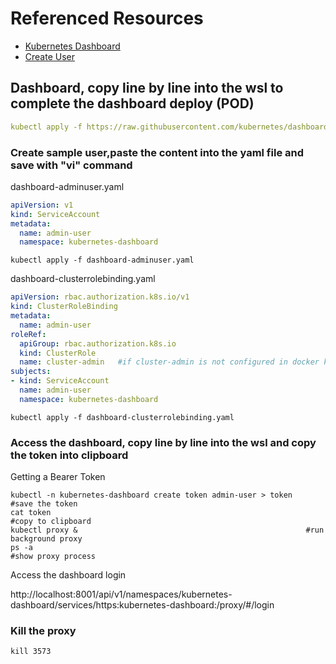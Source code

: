 # Referenced Resources

- [Kubernetes Dashboard](https://github.com/kubernetes/dashboard)
- [Create User](https://github.com/kubernetes/dashboard/blob/master/docs/user/access-control/creating-sample-user.md)

## Dashboard, copy line by line into the wsl to complete the dashboard deploy (POD)

```yaml
kubectl apply -f https://raw.githubusercontent.com/kubernetes/dashboard/v2.7.0/aio/deploy/recommended.yaml  #Create namespace kubernetes-dashboard
```
### Create sample user,paste the content into the yaml file and save with "vi" command

dashboard-adminuser.yaml

```yaml
apiVersion: v1
kind: ServiceAccount
metadata:
  name: admin-user
  namespace: kubernetes-dashboard
```

```shell
kubectl apply -f dashboard-adminuser.yaml
```

dashboard-clusterrolebinding.yaml

```yaml
apiVersion: rbac.authorization.k8s.io/v1
kind: ClusterRoleBinding
metadata:
  name: admin-user
roleRef:
  apiGroup: rbac.authorization.k8s.io
  kind: ClusterRole
  name: cluster-admin   #if cluster-admin is not configured in docker k8,use view role instead
subjects:
- kind: ServiceAccount
  name: admin-user
  namespace: kubernetes-dashboard
```

```shell
kubectl apply -f dashboard-clusterrolebinding.yaml
```

### Access the dashboard, copy line by line into the wsl and copy the token into clipboard

Getting a Bearer Token

```
kubectl -n kubernetes-dashboard create token admin-user > token   #save the token
cat token                                                         #copy to clipboard
kubectl proxy &                                                   #run background proxy
ps -a                                                             #show proxy process
```

Access the dashboard login

http://localhost:8001/api/v1/namespaces/kubernetes-dashboard/services/https:kubernetes-dashboard:/proxy/#/login

### Kill the proxy

```
kill 3573
```
